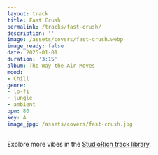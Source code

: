 ```yaml
---
layout: track
title: Fast Crush
permalink: /tracks/fast-crush/
description: ''
image: /assets/covers/fast-crush.webp
image_ready: false
date: 2025-01-01
duration: '3:15'
album: The Way the Air Moves
mood:
- Chill
genre:
- lo-fi
- jungle
- ambient
bpm: 80
key: A
image_jpg: /assets/covers/fast-crush.jpg
---
```


Explore more vibes in the [StudioRich track library](/tracks/).
